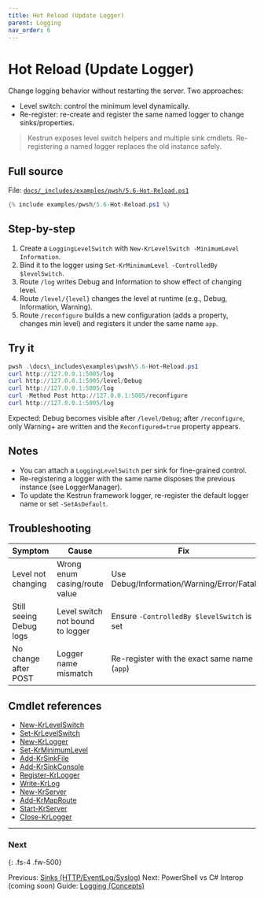 ```yaml
---
title: Hot Reload (Update Logger)
parent: Logging
nav_order: 6
---
```


# Hot Reload (Update Logger)

Change logging behavior without restarting the server. Two approaches:

- Level switch: control the minimum level dynamically.
- Re-register: re-create and register the same named logger to change sinks/properties.

> Kestrun exposes level switch helpers and multiple sink cmdlets. Re-registering a named logger replaces the old instance safely.

## Full source

File: [`docs/_includes/examples/pwsh/5.6-Hot-Reload.ps1`][5.6-Hot-Reload.ps1]

```powershell
{% include examples/pwsh/5.6-Hot-Reload.ps1 %}
```

## Step-by-step

1. Create a `LoggingLevelSwitch` with `New-KrLevelSwitch -MinimumLevel Information`.
2. Bind it to the logger using `Set-KrMinimumLevel -ControlledBy $levelSwitch`.
3. Route `/log` writes Debug and Information to show effect of changing level.
4. Route `/level/{level}` changes the level at runtime (e.g., Debug, Information, Warning).
5. Route `/reconfigure` builds a new configuration (adds a property, changes min level) and registers it under the same name `app`.

## Try it

```powershell
pwsh .\docs\_includes\examples\pwsh\5.6-Hot-Reload.ps1
curl http://127.0.0.1:5005/log
curl http://127.0.0.1:5005/level/Debug
curl http://127.0.0.1:5005/log
curl -Method Post http://127.0.0.1:5005/reconfigure
curl http://127.0.0.1:5005/log
```

Expected: Debug becomes visible after `/level/Debug`; after `/reconfigure`, only Warning+ are written and the `Reconfigured=true` property appears.

## Notes

- You can attach a `LoggingLevelSwitch` per sink for fine-grained control.
- Re-registering a logger with the same name disposes the previous instance (see LoggerManager).
- To update the Kestrun framework logger, re-register the default logger name or set `-SetAsDefault`.

## Troubleshooting

| Symptom                 | Cause                            | Fix                                          |
|-------------------------|----------------------------------|----------------------------------------------|
| Level not changing      | Wrong enum casing/route value    | Use Debug/Information/Warning/Error/Fatal    |
| Still seeing Debug logs | Level switch not bound to logger | Ensure `-ControlledBy $levelSwitch` is set   |
| No change after POST    | Logger name mismatch             | Re-register with the exact same name (`app`) |

## Cmdlet references

- [New-KrLevelSwitch][New-KrLevelSwitch]
- [Set-KrLevelSwitch][Set-KrLevelSwitch]
- [New-KrLogger][New-KrLogger]
- [Set-KrMinimumLevel][Set-KrMinimumLevel]
- [Add-KrSinkFile][Add-KrSinkFile]
- [Add-KrSinkConsole][Add-KrSinkConsole]
- [Register-KrLogger][Register-KrLogger]
- [Write-KrLog][Write-KrLog]
- [New-KrServer][New-KrServer]
- [Add-KrMapRoute][Add-KrMapRoute]
- [Start-KrServer][Start-KrServer]
- [Close-KrLogger][Close-KrLogger]

---

### Next

{: .fs-4 .fw-500}

Previous: [Sinks (HTTP/EventLog/Syslog)](./5.Sinks-Advanced)
Next: PowerShell vs C# Interop (coming soon)
Guide: [Logging (Concepts)](/guides/logging)

[5.6-Hot-Reload.ps1]: /_includes/examples/pwsh/5.6-Hot-Reload.ps1
[New-KrLevelSwitch]: /pwsh/cmdlets/New-KrLevelSwitch
[Set-KrLevelSwitch]: /pwsh/cmdlets/Set-KrLevelSwitch
[New-KrLogger]: /pwsh/cmdlets/New-KrLogger
[Set-KrMinimumLevel]: /pwsh/cmdlets/Set-KrMinimumLevel
[Add-KrSinkFile]: /pwsh/cmdlets/Add-KrSinkFile
[Add-KrSinkConsole]: /pwsh/cmdlets/Add-KrSinkConsole
[Register-KrLogger]: /pwsh/cmdlets/Register-KrLogger
[Write-KrLog]: /pwsh/cmdlets/Write-KrLog
[New-KrServer]: /pwsh/cmdlets/New-KrServer
[Add-KrMapRoute]: /pwsh/cmdlets/Add-KrMapRoute
[Start-KrServer]: /pwsh/cmdlets/Start-KrServer
[Close-KrLogger]: /pwsh/cmdlets/Close-KrLogger
